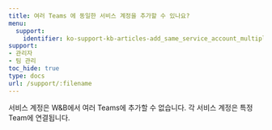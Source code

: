 ```yaml
---
title: 여러 Teams 에 동일한 서비스 계정을 추가할 수 있나요?
menu:
  support:
    identifier: ko-support-kb-articles-add_same_service_account_multiple_teams
support:
- 관리자
- 팀 관리
toc_hide: true
type: docs
url: /support/:filename
---
```


서비스 계정은 W&B에서 여러 Teams에 추가할 수 없습니다. 각 서비스 계정은 특정 Team에 연결됩니다.